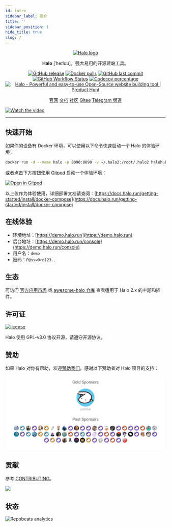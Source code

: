 ```yaml
---
id: intro
sidebar_label: 简介
title: ''
sidebar_position: 1
hide_title: true
slug: /
---
```


<p align="center">
    <a href="https://www.halo.run" target="_blank" rel="noopener noreferrer">
        <img width="100" src="https://www.halo.run/logo" alt="Halo logo" />
    </a>
</p>

<p align="center"><b>Halo</b> [ˈheɪloʊ]，强大易用的开源建站工具。</p>

<p align="center" style={{display: 'flex', justifyContent: 'center', gap: '4px'}}>
<a href="https://github.com/halo-dev/halo/releases"><img alt="GitHub release" src="https://img.shields.io/github/release/halo-dev/halo.svg?style=flat-square&include_prereleases" /></a>
<a href="https://hub.docker.com/r/halohub/halo"><img alt="Docker pulls" src="https://img.shields.io/docker/pulls/halohub/halo?style=flat-square" /></a>
<a href="https://github.com/halo-dev/halo/commits"><img alt="GitHub last commit" src="https://img.shields.io/github/last-commit/halo-dev/halo.svg?style=flat-square" /></a>
<a href="https://github.com/halo-dev/halo/actions"><img alt="GitHub Workflow Status" src="https://img.shields.io/github/actions/workflow/status/halo-dev/halo/halo.yaml?branch=main&style=flat-square" /></a>
<a href="https://codecov.io/gh/halo-dev/halo"><img alt="Codecov percentage" src="https://img.shields.io/codecov/c/github/halo-dev/halo/main?style=flat-square&token=YsRUg9fall"/></a>
<a href="https://www.producthunt.com/posts/halo-6b401e75-bb58-4dff-9fe9-2ada3323c874?utm_source=badge-featured&utm_medium=badge&utm_souce=badge-halo&#0045;6b401e75&#0045;bb58&#0045;4dff&#0045;9fe9&#0045;2ada3323c874" target="_blank"><img src="https://api.producthunt.com/widgets/embed-image/v1/featured.svg?post_id=407442&theme=light" alt="Halo - Powerful&#0032;and&#0032;easy&#0045;to&#0045;use&#0032;Open&#0045;Source&#0032;website&#0032;building&#0032;tool | Product Hunt" style={{height: '20px'}} height="20px" /></a>
</p>

<p align="center" style={{display: 'flex', justifyContent: 'center', gap: '4px'}}>
<a href="https://www.halo.run">官网</a>
<a href="https://docs.halo.run">文档</a>
<a href="https://bbs.halo.run">社区</a>
<a href="https://gitee.com/halo-dev">Gitee</a>
<a href="https://t.me/halo_dev">Telegram 频道</a>
</p>

[![Watch the video](https://www.halo.run/upload/halo-github-screenshot.png)](https://www.bilibili.com/video/BV15x4y1U7RU/?share_source=copy_web&vd_source=0ab6cf86ca512a363f04f18b86f55b86)

------------------------------

## 快速开始

如果你的设备有 Docker 环境，可以使用以下命令快速启动一个 Halo 的体验环境：

```bash
docker run -d --name halo -p 8090:8090 -v ~/.halo2:/root/.halo2 halohub/halo:2.21
```

或者点击下方按钮使用 [Gitpod](https://gitpod.io/) 启动一个体验环境：

[![Open in Gitpod](https://gitpod.io/button/open-in-gitpod.svg)](https://gitpod.io/#https://github.com/halo-sigs/gitpod-demo)

以上仅作为体验使用，详细部署文档请查阅：[https://docs.halo.run/getting-started/install/docker-compose](https://docs.halo.run/getting-started/install/docker-compose)

## 在线体验

- 环境地址：[https://demo.halo.run](https://demo.halo.run)
- 后台地址：[https://demo.halo.run/console](https://demo.halo.run/console)
- 用户名：`demo`
- 密码：`P@ssw0rd123..`

## 生态

可访问 [官方应用市场](https://www.halo.run/store/apps) 或 [awesome-halo 仓库](https://github.com/halo-sigs/awesome-halo) 查看适用于 Halo 2.x 的主题和插件。

## 许可证

[![license](https://img.shields.io/github/license/halo-dev/halo.svg?style=flat-square)](https://github.com/halo-dev/halo/blob/master/LICENSE)

Halo 使用 GPL-v3.0 协议开源，请遵守开源协议。

## 赞助

如果 Halo 对你有帮助，欢迎[赞助我们](https://afdian.com/a/halo-dev)，感谢以下赞助者对 Halo 项目的支持：

<p align="center">
  <a target="_blank" href="https://afdian.com/a/halo-dev">
    <img alt="sponsors" src="https://github.com/halo-sigs/sponsor-images/blob/main/sponsorkit/sponsors.svg?raw=true" />
  </a>
</p>

## 贡献

参考 [CONTRIBUTING](https://github.com/halo-dev/halo/blob/main/CONTRIBUTING.md)。

<a href="https://github.com/halo-dev/halo/graphs/contributors"><img src="https://opencollective.com/halo/contributors.svg?width=890&button=false" /></a>

## 状态

![Repobeats analytics](https://repobeats.axiom.co/api/embed/ad008b2151c22e7cf734d2688befaa795d593b95.svg "Repobeats analytics image")
